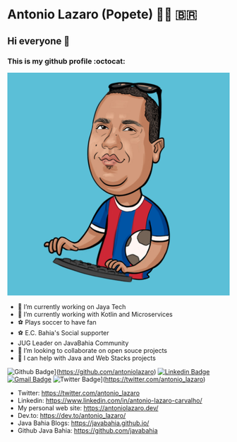 # Antonio Lazaro (Popete) :man_technologist: :brazil:
## Hi everyone 👋 
### This is my github profile :octocat:

![profile picture](Antonio.jpg)

- 🔭 I’m currently working on Jaya Tech
- 🌱 I’m currently working with Kotlin and Microservices
- :soccer: Plays soccer to have fan
- :soccer: E.C. Bahia's Social supporter
- JUG Leader on JavaBahia Community
- 👯 I’m looking to collaborate on open souce projects
- 🤔 I can help with Java and Web Stacks projects


![Github Badge](https://img.shields.io/badge/-Github-000?style=flat-square&logo=Github&logoColor=white&link=https://github.com/antoniolazaro)](https://github.com/antoniolazaro)
[![Linkedin Badge](https://img.shields.io/badge/-LinkedIn-blue?style=flat-square&logo=Linkedin&logoColor=white&link=https://www.linkedin.com/in/antonio-lazaro-carvalho/)](https://www.linkedin.com/in/antonio-lazaro-carvalho/)
[![Gmail Badge](https://img.shields.io/badge/-Gmail-c14438?style=flat-square&logo=Gmail&logoColor=white&link=mailto:antonio.lazaro@gmail.com)](mailto:antonio.lazaro@gmail.com)
![Twitter Badge](https://img.shields.io/badge/-Twitter-blue?style=flat-square&logo=Twitter&logoColor=white&link=https://twitter.com/antonio_lazaro)](https://twitter.com/antonio_lazaro)

- Twitter: https://twitter.com/antonio_lazaro
- Linkedin: https://www.linkedin.com/in/antonio-lazaro-carvalho/
- My personal web site: https://antoniolazaro.dev/
- Dev.to: https://dev.to/antonio_lazaro/
- Java Bahia Blogs: https://javabahia.github.io/
- Github Java Bahia: https://github.com/javabahia
